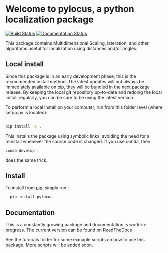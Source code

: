 # Welcome to pylocus, a python localization package

[![Build Status](https://travis-ci.org/LCAV/pylocus.svg?branch=master)](https://travis-ci.org/LCAV/pylocus)
[![Documentation Status](https://readthedocs.org/projects/pylocus/badge/?version=latest)](https://pylocus.readthedocs.io/en/latest/?badge=latest)

This package contains Multidimensional Scaling, lateration, and other algorithms useful for localization using distances and/or angles.

## Local install

Since this package is in an early development phase, this is the recommended install method. 
The latest updates will not always be immediately available on pip, they will be bundled
in the next package release. By keeping the local git repository up-to-date and redoing the local install
regularly, you can be sure to be using the latest version. 

To perform a local install on your computer, run from this folder level (where setup.py is located):

```bash

pip install -e . 

```
  
This installs the package using symbolic links, avoiding the need for a reinstall whenever the source code is changed.
If you use conda, then 

```bash
conda develop . 
```

does the same trick. 

## Install

To install from [pip](https://pypi.python.org/pypi/pylocus), simply run :

```bash
  pip install pylocus
```

## Documentation

This is a constantly growing package and documentation is work-in-progress. The current version can be found on [ReadTheDocs](http://pylocus.readthedocs.org/en/latest/)

See the tutorials folder for some exmaple scripts on how to use this package. More scripts will be added soon. 
